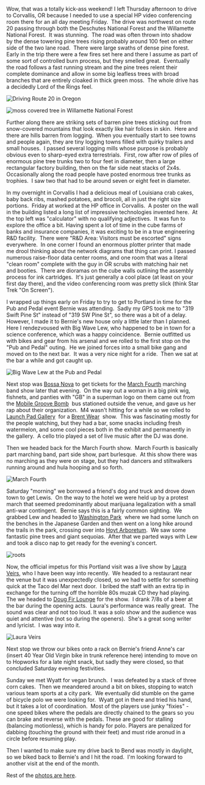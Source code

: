 Wow, that was a totally kick-ass weekend! I left Thursday afternoon to drive to Corvallis, OR because I needed to use a special HP video conferencing room there for an all day meeting Friday.  The drive was northwest on route 20 passing through both the Deschutes National Forest and the Willamette National Forest.  It was stunning.  The road was often thrown into shadow by the dense towering pine trees rising probably around 100 feet on either side of the two lane road.  There were large swaths of dense pine forest.  Early in the trip there were a few fires set here and there I assume as part of some sort of controlled burn process, but they smelled great.  Eventually the road follows a fast running stream and the pine trees relent their complete dominance and allow in some big leafless trees with broad branches that are entirely cloaked in thick green moss.  The whole drive has a decidedly Lord of the Rings feel.

![Driving Route 20 in Oregon](/photos/portland_2008_part_1/005_willamette_forest.jpg)

![moss covered tree in Willamette National Forest](/photos/portland_2008_part_1/014_willamette_forest.jpg)

Further along there are striking sets of barren pine trees sticking out from snow-covered mountains that look exactly like hair folices in skin.  Here and there are hills barren from logging.  When you eventually start to see towns and people again, they are tiny logging towns filled with quirky trailers and small houses.  I passed several logging mills whose purpose is probably obvious even to sharp-eyed extra terrestrials.  First, row after row of piles of enormous pine tree trunks two to four feet in diameter, then a large rectangular factory building, then on the far side neat stacks of 2x4s.  Occasionally along the road people have posted enormous tree trunks as trophies.  I saw two that had to be around seven or eight feet in diameter.

In my overnight in Corvallis I had a delicious meal of Louisiana crab cakes, baby back ribs, mashed potatoes, and brocoli, all in just the right size portions.  Friday at worked at the HP office in Corvallis.  A poster on the wall in the building listed a long list of impressive technologies invented here.  At the top left was "calculator" with no qualifying adjectives.  It was fun to explore the office a bit. Having spent a lot of time in the cube farms of banks and insurance companies, it was exciting to be in a true engineering R&D facility.  There were "R&D Area: Visitors must be escorted" signs everywhere.  In one corner I found an enormous plotter printer that made me drool thinking about the network diagrams that thing can print. I passed numerous raise-floor data center rooms, and one room that was a literal "clean room" complete with the guy in OR scrubs with matching hair net and booties.  There are dioramas on the cube walls outlining the assembly process for ink cartridges.  It's just generally a cool place (at least on your first day there), and the video conferencing room was pretty slick (think Star Trek "On Screen").

I wrapped up things early on Friday to try to get to Portland in time for the Pub and Pedal event Bernie was attending.  Sadly my GPS took me to "319 Swift Pine St" instead of "319 SW Pine St", so there was a bit of a delay.  However, I made it to Bernie's new house only a little later than I planned.  Here I rendezvoused with Big Wave Lew, who happened to be in town for a science conference, which was a happy coincidence.  Bernie outfitted us with bikes and gear from his arsenal and we rolled to the first stop on the "Pub and Pedal" outing.  He we joined forces into a small bike gang and moved on to the next bar.  It was a very nice night for a ride.  Then we sat at the bar a while and got caught up.

![Big Wave Lew at the Pub and Pedal](/photos/portland_2008_part_1/030_pub_and_pedal.jpg)

Next stop was [Bossa Nova](http://www.barflymag.com/bar/bossa-nova.html) to get tickets for the [March Fourth](http://www.marchfourthmarchingband.com/) marching band show later that evening.  On the way out a woman in a big pink wig, fishnets, and panties with "GB" in a superman logo on them came out from the [Mobile Groove Bomb](http://tribes.tribe.net/mobilegroovebomb)  bus stationed outside the venue, and gave us her rap about their organization.  M4 wasn't hitting for a while so we rolled to [Launch Pad Gallery](http://www.launchpadgallery.org/)  for a [Brent Wear](http://www.brentwear.com/)  show.  This was fascinating mostly for the people watching, but they had a bar, some snacks including fresh watermelon, and some cool pieces both in the exhibit and permanently in the gallery.  A cello trio played a set of live music after the DJ was done.

Then we headed back for the March Fourth show.  March Fourth is basically part marching band, part side show, part burlesque.  At this show there was no marching as they were on stage, but they had dancers and stiltwalkers running around and hula hooping and so forth.

<object width="425" height="344" data="http://www.youtube.com/v/0jsHz4yWknY&amp;hl=en&amp;fs=1&amp;rel=0" type="application/x-shockwave-flash"><param name="movie" value="http://www.youtube.com/v/0jsHz4yWknY&amp;hl=en&amp;fs=1&amp;rel=0"><param name="allowFullScreen" value="true"><param name="allowscriptaccess" value="always"></object>

![March Fourth](/photos/portland_2008_part_1/060_march_fourth.jpg)

Saturday "morning" we borrowed a friend's dog and truck and drove down town to get Lewis.  On the way to the hotel we were held up by a protest march that seemed predominantly about marijuana legalization with a small anti-war contingent.  Bernie says this is a fairly common sighting.  We grabbed Lew and headed to [Washington Park](http://www.portlandonline.com/parks/finder/index.cfm?PropertyID=841&action=ViewPark)  where we had some lunch on the benches in the Japanese Garden and then went on a long hike around the trails in the park, crossing over into [Hoyt Arboretum](http://www.hoytarboretum.org/).  We saw some fantastic pine trees and giant sequoias.  After that we parted ways with Lew and took a disco nap to get ready for the evening's concert.

![roots](/photos/portland_2008_part_1/077_washington_park.jpg)

Now, the official impetus for this Portland visit was a live show by [Laura Veirs](http://www.lauraveirs.com/), who I have been way into recently.  We headed to a restaurant near the venue but it was unexpectedly closed, so we had to settle for something quick at the Taco del Mar next door.  I bribed the staff with an extra tip in exchange for the turning off the horrible 80s muzak CD they had playing.  The we headed to [Doug Fir Lounge](http://www.dougfirlounge.com/) for the show.  I drank 7/8s of a beer at the bar during the opening acts.  Laura's performance was really great.  The sound was clear and not too loud. It was a solo show and the audience was quiet and attentive (not so during the openers).  She's a great song writer and lyricist.  I was way into it.

![Laura Veirs](/photos/portland_2008_part_1/099_laura_veirs.jpg)

Next stop we throw our bikes onto a rack on Bernie's friend Anne's car (insert 40 Year Old Virgin bike in trunk reference here) intending to move on to Hopworks for a late night snack, but sadly they were closed, so that concluded Saturday evening festivities.

Sunday we met Wyatt for vegan brunch.  I was defeated by a stack of three corn cakes.  Then we meandered around a bit on bikes, stopping to watch various team sports at a city park.  We eventually did stumble on the game of bicycle polo we were looking for.  Wyatt got in there and tried his hand, but it takes a lot of coordination.  Most of the players use junky "fixies" - one speed bikes where the pedals are directly chained to the gears so you can brake and reverse with the pedals. These are good for stalling (balancing motionless), which is handy for polo. Players are penalized for dabbing (touching the ground with their feet) and must ride aronud in a circle before resuming play.

Then I wanted to make sure my drive back to Bend was mostly in daylight, so we biked back to Bernie's and I hit the road.  I'm looking forward to another visit at the end of the month.

Rest of the [photos are here](http://www.peterlyons.com/app/photos?gallery=portland_2008_part_1).